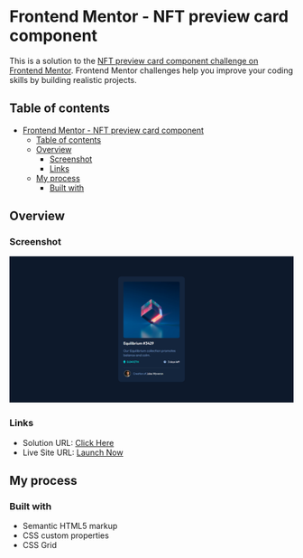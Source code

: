 # Frontend Mentor - NFT preview card component


This is a solution to the [NFT preview card component challenge on Frontend Mentor](https://www.frontendmentor.io/challenges/nft-preview-card-component-SbdUL_w0U). Frontend Mentor challenges help you improve your coding skills by building realistic projects.

## Table of contents

- [Frontend Mentor - NFT preview card component](#frontend-mentor---nft-preview-card-component)
  - [Table of contents](#table-of-contents)
  - [Overview](#overview)
    - [Screenshot](#screenshot)
    - [Links](#links)
  - [My process](#my-process)
    - [Built with](#built-with)

## Overview

### Screenshot

![solution-preview](./screenshot.png)

### Links

- Solution URL: [Click Here](https://www.frontendmentor.io/challenges/nft-preview-card-component-SbdUL_w0U/hub)
- Live Site URL: [Launch Now](https://nft-card-prv.netlify.app/)

## My process

### Built with

- Semantic HTML5 markup
- CSS custom properties
- CSS Grid
